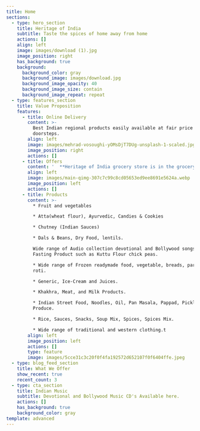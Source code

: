 ```yaml
---
title: Home
sections:
  - type: hero_section
    title: Heritage of India
    subtitle: Taste the spices of home away from home
    actions: []
    align: left
    image: images/download (1).jpg
    image_position: right
    has_background: true
    background:
      background_color: gray
      background_image: images/download.jpg
      background_image_opacity: 40
      background_image_size: contain
      background_image_repeat: repeat
  - type: features_section
    title: Value Proposition
    features:
      - title: Online Delivery
        content: >-
          Best Indian regional products easily available at fair price on your
          doorsteps.
        align: left
        image: images/mehrad-vosoughi-yOMsDjT7DUg-unsplash-1-scaled.jpg
        image_position: right
        actions: []
      - title: Offers
        content: '  **Heritage of India grocery store is in the grocery store industry to establish a specialty Indian grocery store and we will ensure we make available a wide range of goods and products from top manufacturing brands.**'
        align: left
        image: images/main-qimg-307c7c99c8cd05653ed9ee8691e5624a.webp
        image_position: left
        actions: []
      - title: Products
        content: >-
          * Fruit and vegetables 

          * Atta(wheat flour), Ayurvedic, Candies & Cookies 

          * Chutney (Indian Sauces) 

          * Dals & Beans, Dry Food, lentils. 

          Wide range of Audio collection devotional and Bollywood songs. 
          Fasting Product such as Kuttu Flour chick peas. 

          * Wide range of Frozen readymade food, vegetable, breads, paranthas,
          roti. 

          * Generic, Ice-Cream and Juices. 

          * Khakhra, Meat, and Milk Products. 

          * Indian Street Food, Noodles, Oil, Pan Masala, Pappad, Pickles,
          Produce. 

          * Rice, Sauces, Snacks, Soup Mix, Spices, Spices Mix. 

          * Wide range of traditional and western clothing.t
        align: left
        image_position: left
        actions: []
        type: feature
        image: images/5cce31c3c20f0f4fa192572d652107f0f6404ffe.jpeg
  - type: blog_feed_section
    title: What We Offer
    show_recent: true
    recent_count: 3
  - type: cta_section
    title: Indian Music
    subtitle: Devotional and Bollywood Music CD's Available here.
    actions: []
    has_background: true
    background_color: gray
template: advanced
---
```


